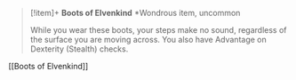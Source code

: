 > [!item]+ **Boots of Elvenkind**
> *Wondrous item, uncommon
>
> While you wear these boots, your steps make no sound, regardless of the surface you are moving across. You also have Advantage on Dexterity (Stealth) checks.

[[Boots of Elvenkind]]